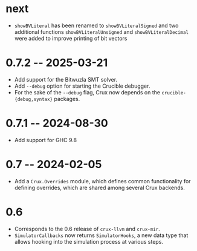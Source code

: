# next

* `showBVLiteral` has been renamed to `showBVLiteralSigned` and
  two additional functions `showBVLiteralUnsigned` and `showBVLiteralDecimal`
  were added to improve printing of bit vectors

# 0.7.2 -- 2025-03-21

* Add support for the Bitwuzla SMT solver.
* Add `--debug` option for starting the Crucible debugger.
* For the sake of the `--debug` flag, Crux now depends on the
  `crucible-{debug,syntax}` packages.

# 0.7.1 -- 2024-08-30

* Add support for GHC 9.8

# 0.7 -- 2024-02-05

* Add a `Crux.Overrides` module, which defines common functionality for defining
  overrides, which are shared among several Crux backends.

# 0.6

* Corresponds to the 0.6 release of `crux-llvm` and `crux-mir`.
* `SimulatorCallbacks` now returns `SimulatorHooks`, a new data type that
  allows hooking into the simulation process at various steps.
